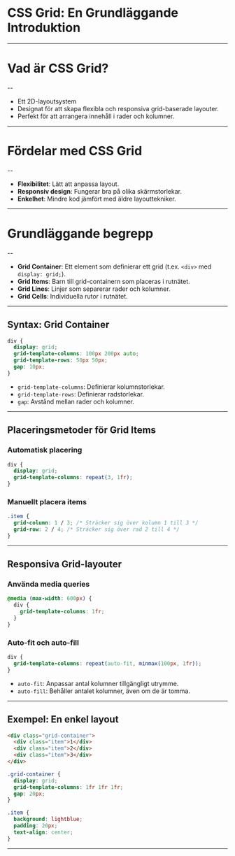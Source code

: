 # CSS Grid: En Grundläggande Introduktion

---

# Vad är CSS Grid?

--

- Ett 2D-layoutsystem
- Designat för att skapa flexibla och responsiva grid-baserade layouter.
- Perfekt för att arrangera innehåll i rader och kolumner.

---

# Fördelar med CSS Grid

--

- **Flexibilitet**: Lätt att anpassa layout.
- **Responsiv design**: Fungerar bra på olika skärmstorlekar.
- **Enkelhet**: Mindre kod jämfört med äldre layouttekniker.

---

# Grundläggande begrepp

--

- **Grid Container**: Ett element som definierar ett grid (t.ex. `<div>` med `display: grid;`).
- **Grid Items**: Barn till grid-containern som placeras i rutnätet.
- **Grid Lines**: Linjer som separerar rader och kolumner.
- **Grid Cells**: Individuella rutor i rutnätet.

---

## Syntax: Grid Container

```css
div {
  display: grid;
  grid-template-columns: 100px 200px auto;
  grid-template-rows: 50px 50px;
  gap: 10px;
}
```

- `grid-template-columns`: Definierar kolumnstorlekar.
- `grid-template-rows`: Definierar radstorlekar.
- `gap`: Avstånd mellan rader och kolumner.

---

## Placeringsmetoder för Grid Items

### Automatisk placering

```css
div {
  display: grid;
  grid-template-columns: repeat(3, 1fr);
}
```

### Manuellt placera items

```css
.item {
  grid-column: 1 / 3; /* Sträcker sig över kolumn 1 till 3 */
  grid-row: 2 / 4; /* Sträcker sig över rad 2 till 4 */
}
```

---

## Responsiva Grid-layouter

### Använda media queries

```css
@media (max-width: 600px) {
  div {
    grid-template-columns: 1fr;
  }
}
```

### Auto-fit och auto-fill

```css
div {
  grid-template-columns: repeat(auto-fit, minmax(100px, 1fr));
}
```

- `auto-fit`: Anpassar antal kolumner tillgängligt utrymme.
- `auto-fill`: Behåller antalet kolumner, även om de är tomma.

---

## Exempel: En enkel layout

```html
<div class="grid-container">
  <div class="item">1</div>
  <div class="item">2</div>
  <div class="item">3</div>
</div>
```

```css
.grid-container {
  display: grid;
  grid-template-columns: 1fr 1fr 1fr;
  gap: 20px;
}

.item {
  background: lightblue;
  padding: 20px;
  text-align: center;
}
```

---
